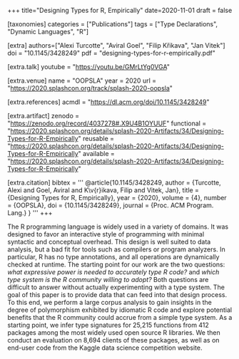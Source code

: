 +++
title="Designing Types for R, Empirically"
date=2020-11-01
draft = false

[taxonomies]
categories = ["Publications"]
tags = ["Type Declarations", "Dynamic Languages", "R"]

[extra]
authors=["Alexi Turcotte", "Aviral Goel", "Filip Křikava", "Jan Vitek"]
doi = "10.1145/3428249"
pdf = "designing-types-for-r-empirically.pdf"

[extra.talk]
youtube = "https://youtu.be/GMrLtYg0VGA"

[extra.venue]
name = "OOPSLA"
year = 2020
url = "https://2020.splashcon.org/track/splash-2020-oopsla"

[extra.references]
acmdl = "https://dl.acm.org/doi/10.1145/3428249"

[extra.artifact]
zenodo = "https://zenodo.org/record/4037278#.X9U4B1OYUUF"
functional = "https://2020.splashcon.org/details/splash-2020-Artifacts/34/Designing-Types-for-R-Empirically"
reusable = "https://2020.splashcon.org/details/splash-2020-Artifacts/34/Designing-Types-for-R-Empirically"
available = "https://2020.splashcon.org/details/splash-2020-Artifacts/34/Designing-Types-for-R-Empirically"

[extra.citation]
bibtex = '''
@article{10.1145/3428249,
         author = {Turcotte, Alexi and
                   Goel, Aviral and
                   K\v{r}ikava, Filip and
                   Vitek, Jan},
         title = {Designing Types for R, Empirically},
         year = {2020},
         volume = {4},
         number = {OOPSLA},
         doi = {10.1145/3428249},
         journal = {Proc. ACM Program. Lang.}
}
'''
+++

The R programming language is widely used in a variety of domains. It was designed to favor an interactive
style of programming with minimal syntactic and conceptual overhead. This design is well suited to data
analysis, but a bad fit for tools such as compilers or program analyzers. In particular, R has no type annotations,
and all operations are dynamically checked at runtime. The starting point for our work are the two questions:
*what expressive power is needed to accurately type R code?* and *which type system is the R community willing to
adopt?* Both questions are difficult to answer without actually experimenting with a type system. The goal of
this paper is to provide data that can feed into that design process. To this end, we perform a large corpus
analysis to gain insights in the degree of polymorphism exhibited by idiomatic R code and explore potential
benefits that the R community could accrue from a simple type system. As a starting point, we infer type
signatures for 25,215 functions from 412 packages among the most widely used open source R libraries. We
then conduct an evaluation on 8,694 clients of these packages, as well as on end-user code from the Kaggle
data science competition website.
